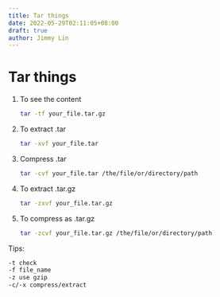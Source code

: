 ```yaml
---
title: Tar things
date: 2022-05-29T02:11:05+08:00
draft: true
author: Jimmy Lin
---
```


# Tar things

1. To see the content

   ```bash
   tar -tf your_file.tar.gz
   ```

2. To extract .tar

   ```bash
   tar -xvf your_file.tar
   ```

3. Compress .tar

   ```bash
   tar -cvf your_file.tar /the/file/or/directory/path
   ```

4. To extract .tar.gz

   ```bash
   tar -zxvf your_file.tar.gz
   ```

5. To compress as .tar.gz

   ```bash
   tar -zcvf your_file.tar.gz /the/file/or/directory/path
   ```

Tips:

```bash
-t check
-f file_name
-z use gzip
-c/-x compress/extract
```
